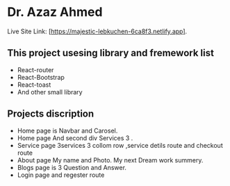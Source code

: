 # Dr. Azaz Ahmed

Live Site Link: [https://majestic-lebkuchen-6ca8f3.netlify.app].

## This project  usesing library and fremework list
- React-router
- React-Bootstrap
- React-toast
- And other small library
 
## Projects discription 

- Home page is Navbar and Carosel. 
- Home page And second div Services 3  .
- Service page 3services 3 collom row ,service detils route and checkout route
- About page My name and Photo. My next Dream work summery.
- Blogs page is 3 Question and Answer.
- Login page and regester route 

